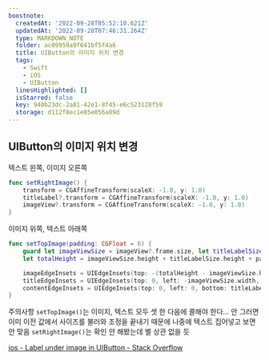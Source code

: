 ```yaml
---
boostnote:
  createdAt: '2022-09-28T05:52:10.621Z'
  updatedAt: '2022-09-28T07:46:31.264Z'
  type: MARKDOWN_NOTE
  folder: ac09959a9f641bf5f4a6
  title: UIButton의 이미지 위치 변경
  tags:
    - Swift
    - iOS
    - UIButton
  linesHighlighted: []
  isStarred: false
  key: 940b23dc-2a81-42e1-8f45-e6c523128f59
  storage: d112f8ec1e85e056a09d
---
```


UIButton의 이미지 위치 변경
---
텍스트 왼쪽, 이미지 오른쪽
```swift
func setRightImage() {
    transform = CGAffineTransform(scaleX: -1.0, y: 1.0)
    titleLabel?.transform = CGAffineTransform(scaleX: -1.0, y: 1.0)
    imageView?.transform = CGAffineTransform(scaleX: -1.0, y: 1.0)
}
```

이미지 위쪽, 텍스트 아래쪽
```swift
func setTopImage(padding: CGFloat = 6) {
    guard let imageViewSize = imageView?.frame.size, let titleLabelSize = titleLabel?.frame.size else { return }
    let totalHeight = imageViewSize.height + titleLabelSize.height + padding

    imageEdgeInsets = UIEdgeInsets(top: -(totalHeight - imageViewSize.height), left: 0, bottom: 0, right: -titleLabelSize.width)
    titleEdgeInsets = UIEdgeInsets(top: 0, left: -imageViewSize.width, bottom: -(totalHeight - titleLabelSize.height), right: 0)
    contentEdgeInsets = UIEdgeInsets(top: 0, left: 0, bottom: titleLabelSize.height, right: 0)
}
```

주의사항
`setTopImage()`는 이미지, 텍스트 모두 셋 한 다음에 콜해야 한다... 안 그러면 이미 이전 값에서 사이즈를 불러와 조정을 끝내기 때문에 나중에 텍스트 집어넣고 보면 안 맞음
`setRightImage()`는 확인 안 해봤는데 별 상관 없을 듯

[ios - Label under image in UIButton - Stack Overflow](https://stackoverflow.com/questions/4201959/label-under-image-in-uibutton/59666154#59666154)
